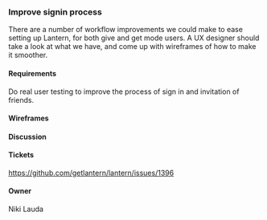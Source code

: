 ### Improve signin process

There are a number of workflow improvements we could make to ease setting up Lantern, for both give and
get mode users. A UX designer should take a look at what we have, and come up with wireframes of how to 
make it smoother.

#### Requirements

Do real user testing to improve the process of sign in and invitation of friends.


#### Wireframes

#### Discussion

#### Tickets

https://github.com/getlantern/lantern/issues/1396

#### Owner
Niki Lauda
